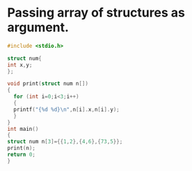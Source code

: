 


# Passing array of structures as argument.




```c
#include <stdio.h>

struct num{
int x,y;
};

void print(struct num n[])
{
  for (int i=0;i<3;i++)
  {
  printf("{%d %d}\n",n[i].x,n[i].y);
  }
}
int main()
{
struct num n[3]={{1,2},{4,6},{73,5}};
print(n);
return 0;
}
  ```
